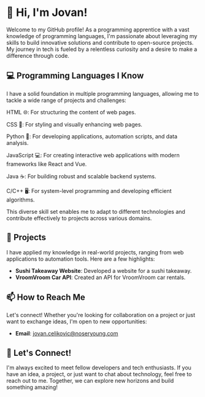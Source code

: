 # 👋 Hi, I'm Jovan!
 
Welcome to my GitHub profile! As a programming apprentice with a vast knowledge of programming languages, I'm passionate about leveraging my skills to build innovative solutions and contribute to open-source projects. My journey in tech is fueled by a relentless curiosity and a desire to make a difference through code.
 
## 💻 Programming Languages I Know
 
I have a solid foundation in multiple programming languages, allowing me to tackle a wide range of projects and challenges:

HTML 🌐: For structuring the content of web pages.

CSS 🎨: For styling and visually enhancing web pages.

Python 🐍: For developing applications, automation scripts, and data analysis.

JavaScript 💻: For creating interactive web applications with modern frameworks like React and Vue.

Java ☕: For building robust and scalable backend systems.

C/C++ 🖥️: For system-level programming and developing efficient algorithms.

 
This diverse skill set enables me to adapt to different technologies and contribute effectively to projects across various domains.
 
## 🚀 Projects
 
I have applied my knowledge in real-world projects, ranging from web applications to automation tools. Here are a few highlights:
 
- **Sushi Takeaway Website**: Developed a website for a sushi takeaway.
- **VroomVroom Car API**: Created an API for VroomVroom car rentals.
 
## 📫 How to Reach Me
 
Let's connect! Whether you're looking for collaboration on a project or just want to exchange ideas, I'm open to new opportunities:
 
- **Email**: [jovan.celikovic@noseryoung.com](mailto:jovan.celikovic@noseryoung.com)
 
## 🤝 Let's Connect!
 
I'm always excited to meet fellow developers and tech enthusiasts. If you have an idea, a project, or just want to chat about technology, feel free to reach out to me. Together, we can explore new horizons and build something amazing!
 
